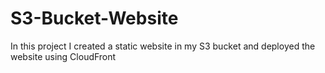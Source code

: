 # S3-Bucket-Website
In this project I created a static website in my S3 bucket and deployed the website using CloudFront

